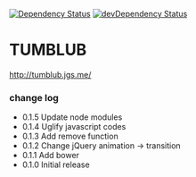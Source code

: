 [![Dependency Status](https://david-dm.org/e-jigsaw/tumblub.png)](https://david-dm.org/e-jigsaw/tumblub)
[![devDependency Status](https://david-dm.org/e-jigsaw/tumblub/dev-status.png)](https://david-dm.org/e-jigsaw/tumblub#info=devDependencies)

TUMBLUB
=======

http://tumblub.jgs.me/


### change log

* 0.1.5 Update node modules
* 0.1.4 Uglify javascript codes
* 0.1.3 Add remove function
* 0.1.2 Change jQuery animation -> transition
* 0.1.1 Add bower
* 0.1.0 Initial release
